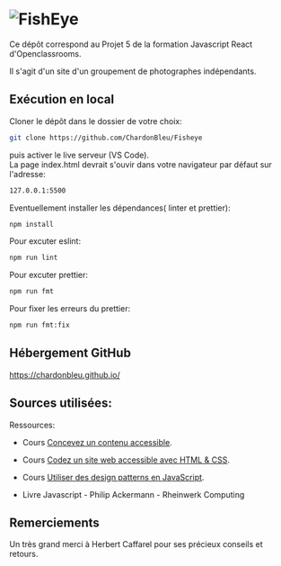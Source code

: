 # ![FishEye](assets/images/logo.png)

Ce dépôt correspond au Projet 5 de la formation Javascript React d'Openclassrooms.

Il s'agit d'un site d'un groupement de photographes indépendants.

## Exécution en local

Cloner le dépôt dans le dossier de votre choix:

```bash
git clone https://github.com/ChardonBleu/Fisheye
```

puis activer le live serveur (VS Code).  
La page index.html devrait s'ouvir dans votre navigateur par défaut sur l'adresse:

```bash
127.0.0.1:5500
```

Eventuellement installer les dépendances( linter et prettier):

```bash
npm install
```

Pour excuter eslint:

```bash
npm run lint
```

Pour excuter prettier:

```bash
npm run fmt
```

Pour fixer les erreurs du prettier:

```bash
npm run fmt:fix
```

## Hébergement GitHub

https://chardonbleu.github.io/

## Sources utilisées:

Ressources:

- Cours [Concevez un contenu accessible](https://openclassrooms.com/fr/courses/6691346-concevez-un-contenu-web-accessible).

- Cours [Codez un site web accessible avec HTML & CSS](https://openclassrooms.com/fr/courses/6691451-codez-un-site-web-accessible-avec-html-css).

- Cours [Utiliser des design patterns en JavaScript](https://openclassrooms.com/fr/courses/7133336-utilisez-des-design-patterns-en-javascript).

- Livre Javascript - Philip Ackermann - Rheinwerk Computing

## Remerciements

Un très grand merci à Herbert Caffarel pour ses précieux conseils et retours.
